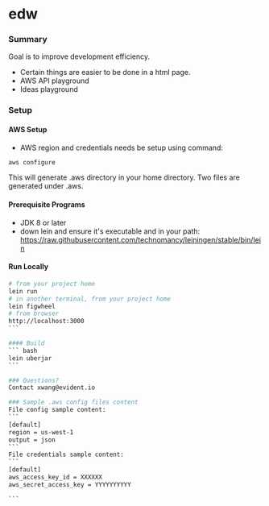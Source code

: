 # edw

### Summary
Goal is to improve development efficiency.
* Certain things are easier to be done in a html page.
* AWS API playground
* Ideas playground

### Setup
#### AWS Setup
* AWS region and credentials needs be setup using command:
``` bash
aws configure
```
This will generate .aws directory in your home directory. Two files
are generated under .aws.
#### Prerequisite Programs
* JDK 8 or later
* down lein and ensure it's executable and in your path:
 https://raw.githubusercontent.com/technomancy/leiningen/stable/bin/lein

#### Run Locally
```` bash
# from your project home
lein run
# in another terminal, from your project home
lein figwheel
# from browser
http://localhost:3000
```

#### Build
``` bash
lein uberjar
```

### Questions?
Contact xwang@evident.io

### Sample .aws config files content
File config sample content:
```
[default]
region = us-west-1
output = json
```
File credentials sample content:
```
[default]
aws_access_key_id = XXXXXX
aws_secret_access_key = YYYYYYYYYY

```

